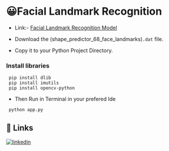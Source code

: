 # 😀Facial Landmark Recognition
- Link:- [Facial Landmark Recognition Model](https://drive.google.com/drive/folders/1udCXFFetGt6ZscQ0lV9t85JDdQ8YgrvX?usp=sharing)

- Download the (shape_predictor_68_face_landmarks)```.dat``` file.
- Copy it to your Python Project Directory.

### Install libraries 

```
 pip install dlib
 pip install imutils
 pip install opencv-python
```
- Then Run in Terminal in your prefered Ide
```
 python app.py
```

## 🔗 Links
[![linkedin](https://img.shields.io/badge/linkedin-0A66C2?style=for-the-badge&logo=linkedin&logoColor=white)](https://www.linkedin.com/in/shubhankar-tiwary-5805bb266/)





